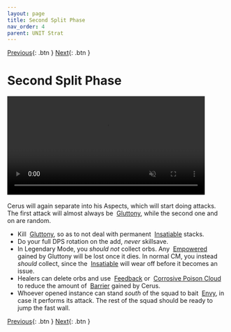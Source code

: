 ```yaml
---
layout: page
title: Second Split Phase
nav_order: 4
parent: UNIT Strat
---
```


[Previous](phase2/seq5.html){: .btn } [Next](phase3.html){: .btn }

# Second Split Phase

<video class="center" width="90%" controls muted>
  <source src="../videos/split2/full.mp4" type="video/mp4">
</video>

<img class="divider">

Cerus will again separate into his Aspects, which will start doing attacks. The first attack will almost always be <img class="inline empowered_add"> [Gluttony], while the second one and on are random.
- Kill <img class="inline empowered_add"> [Gluttony], so as to not deal with permanent <img class="inline insatiable"> [Insatiable] stacks.
- Do your full DPS rotation on the add, _never_ skillsave.
- In Legendary Mode, you _should not_ collect orbs. Any <img class="inline empowered"> [Empowered] gained by Gluttony will be lost once it dies. In normal CM, you instead _should_ collect, since the <img class="inline insatiable"> [Insatiable] will wear off before it becomes an issue.
- Healers can delete orbs and use <img class="inline feedback"> [Feedback] or  <img class="inline cpc"> [Corrosive Poison Cloud] to reduce the amount of <img class="inline barrier"> [Barrier] gained by Cerus.
- Whoever opened instance can stand _south_ of the squad to bait <img class="inline empowered_add"> [Envy], in case it performs its attack. The rest of the squad should be ready to jump the fast wall.

[Previous](phase2/seq5.html){: .btn } [Next](phase3.html){: .btn }

[Gluttony]: ../mechanics/aspects/gluttony.md
[Envy]: ../mechanics/aspects/envy.md
[Corrosive Poison Cloud]: https://wiki.guildwars2.com/wiki/Corrosive_Poison_Cloud
[Feedback]: https://wiki.guildwars2.com/wiki/Feedback
[Empowered]: https://wiki.guildwars2.com/wiki/Empowered_(Cerus)
[Insatiable]: https://wiki.guildwars2.com/wiki/Insatiable
[Barrier]: https://wiki.guildwars2.com/wiki/Barrier
